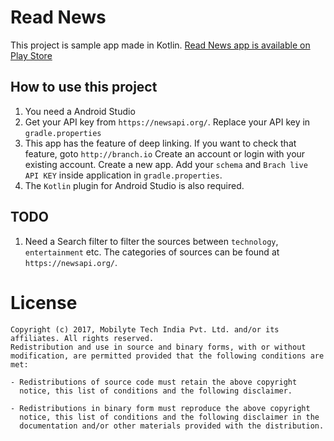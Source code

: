 # Read News

This project is sample app made in Kotlin. [Read News app is available on Play Store](https://play.google.com/store/apps/details?id=com.readnews.app)

## How to use this project
1. You need a Android Studio
2. Get your API key from `https://newsapi.org/`. Replace your API key in `gradle.properties`
3. This app has the feature of deep linking. If you want to check that feature, goto `http://branch.io`
Create an account or login with your existing account. Create a new app. Add your `schema` and `Brach live API KEY` inside application in `gradle.properties`.
4. The `Kotlin` plugin for Android Studio is also required.

## TODO
1. Need a Search filter to filter the sources between `technology`, `entertainment` etc. The categories of sources can be found at `https://newsapi.org/`.

# License

    Copyright (c) 2017, Mobilyte Tech India Pvt. Ltd. and/or its affiliates. All rights reserved.
    Redistribution and use in source and binary forms, with or without
    modification, are permitted provided that the following conditions are met:
    
    - Redistributions of source code must retain the above copyright
      notice, this list of conditions and the following disclaimer.
    
    - Redistributions in binary form must reproduce the above copyright
      notice, this list of conditions and the following disclaimer in the
      documentation and/or other materials provided with the distribution.
